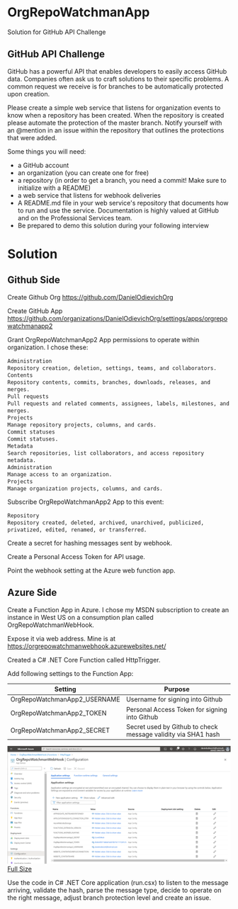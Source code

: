 # OrgRepoWatchmanApp
Solution for GitHub API Challenge

## GitHub API Challenge
GitHub has a powerful API that enables developers to easily access GitHub data. Companies often ask us to craft solutions to their specific problems. A common request we receive is for branches to be automatically protected upon creation.

Please create a simple web service that listens for organization events to know when a repository has been created. When the repository is created please automate the protection of the master branch. Notify yourself with an @mention in an issue within the repository that outlines the protections that were added.

Some things you will need:

* a GitHub account
* an organization (you can create one for free)
* a repository (in order to get a branch, you need a commit! Make sure to initialize with a README)
* a web service that listens for webhook deliveries
* A README.md file in your web service's repository that documents how to run and use the service. Documentation is highly valued at GitHub and on the Professional Services team.
* Be prepared to demo this solution during your following interview

# Solution

## Github Side
Create Github Org https://github.com/DanielOdievichOrg

Create GitHub App https://github.com/organizations/DanielOdievichOrg/settings/apps/orgrepowatchmanapp2

Grant OrgRepoWatchmanApp2 App permissions to operate within organization. I chose these:

	Administration 
	Repository creation, deletion, settings, teams, and collaborators.
	Contents 
	Repository contents, commits, branches, downloads, releases, and merges.
	Pull requests 
	Pull requests and related comments, assignees, labels, milestones, and merges.
	Projects 
	Manage repository projects, columns, and cards.
	Commit statuses 
	Commit statuses.
	Metadata 
    Search repositories, list collaborators, and access repository metadata.
    Administration 
	Manage access to an organization.
    Projects 
    Manage organization projects, columns, and cards.

Subscribe OrgRepoWatchmanApp2 App to this event:
    
    Repository
    Repository created, deleted, archived, unarchived, publicized, privatized, edited, renamed, or transferred.

Create a secret for hashing messages sent by webhook.

Create a Personal Access Token for API usage.

Point the webhook setting at the Azure web function app.

## Azure Side
Create a Function App in Azure. I chose my MSDN subscription to create an instance in West US on a consumption plan called OrgRepoWatchmanWebHook.

Expose it via web address. Mine is at https://orgrepowatchmanwebhook.azurewebsites.net/

Created a C# .NET Core Function called HttpTrigger.

Add following settings to the Function App:

Setting | Purpose
-- | -- 
OrgRepoWatchmanApp2_USERNAME | Username for signing into Github
OrgRepoWatchmanApp2_TOKEN | Personal Access Token for signing into Github
OrgRepoWatchmanApp2_SECRET | Secret used by Github to check message validity via SHA1 hash

![](docs/AzureWebSiteSettings.png?raw=true)
[Full Size](docs/AzureWebSiteSettings.png?raw=true)

Use the code in C# .NET Core application (run.csx) to listen to the message arriving, validate the hash, parse the message type, decide to operate on the right message, adjust branch protection level and create an issue.
